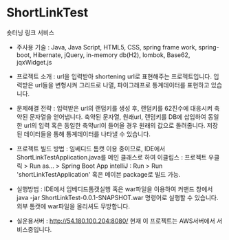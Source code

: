 # ShortLinkTest
숏터닝 링크 서비스

- 주사용 기술 : Java, Java Script, HTML5, CSS, spring frame work, spring-boot, Hibernate, jQuery, in-memory db(H2), 
lombok, Base62, jqxWidget.js

- 프로젝트 소개 : 
url을 입력받아 shortening url로 표현해주는 프로젝트입니다.
입력받은 url들을 변형시켜 그리드로 나열, 파이그래프로 통계데이터를 표현하고 있습니다.

- 문제해결 전략 :
입력받은 url의 랜덤키를 생성 후, 랜덤키를 62진수에 대응시켜 축약된 문자열을 얻어냅니다.
축약된 문자열, 원래url, 랜덤키를 DB에 삽입하여 동일한 url의 입력 혹은 동일한 축약url이 들어올 경우
원래의 값으로 돌려줍니다.
저장된 데이터들을 통해 통계데이터를 나타낼 수 있습니다.

- 프로젝트 빌드 방법 :
임베디드 톰캣 이용 중이므로, 
IDE에서 ShortLinkTestApplication.java를 메인 클래스로 하여 
이클립스 : 프로젝트 우클릭 > Run as... > Spring Boot App
intelliJ : Run > Run 'shortLinkTestApplication'
혹은 메이븐 package로 빌드 가능.

- 실행방법 :
IDE에서 임베디드톰캣실행 혹은 
war파일을 이용하여 커맨드 창에서 
java -jar ShortLinkTest-0.0.1-SNAPSHOT.war
명령어로 실행할 수 있습니다.
외부 톰캣에 war파일을 올리셔도 무방합니다.

- 실운용서버 : http://54.180.100.204:8080/
현재 이 프로젝트는 AWS서버에서 서비스중입니다.